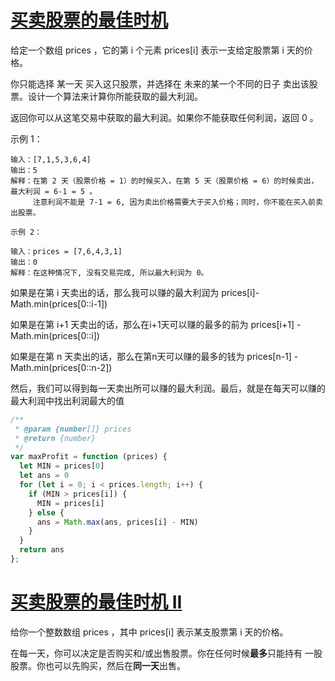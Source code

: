 # [买卖股票的最佳时机](https://leetcode.cn/problems/best-time-to-buy-and-sell-stock/)

给定一个数组 prices ，它的第 i 个元素 prices[i] 表示一支给定股票第 i 天的价格。

你只能选择 某一天 买入这只股票，并选择在 未来的某一个不同的日子 卖出该股票。设计一个算法来计算你所能获取的最大利润。

返回你可以从这笔交易中获取的最大利润。如果你不能获取任何利润，返回 0 。

示例 1：

```
输入：[7,1,5,3,6,4]
输出：5
解释：在第 2 天（股票价格 = 1）的时候买入，在第 5 天（股票价格 = 6）的时候卖出，最大利润 = 6-1 = 5 。
     注意利润不能是 7-1 = 6, 因为卖出价格需要大于买入价格；同时，你不能在买入前卖出股票。
```

```
示例 2：

输入：prices = [7,6,4,3,1]
输出：0
解释：在这种情况下, 没有交易完成, 所以最大利润为 0。
```

如果是在第 i 天卖出的话，那么我可以赚的最大利润为 prices[i]- Math.min(prices[0::i-1])

如果是在第 i+1 天卖出的话，那么在i+1天可以赚的最多的前为 prices[i+1] - Math.min(prices[0::i])

如果是在第 n 天卖出的话，那么在第n天可以赚的最多的钱为 prices[n-1] - Math.min(prices[0::n-2])

然后，我们可以得到每一天卖出所可以赚的最大利润。最后，就是在每天可以赚的最大利润中找出利润最大的值

```js
/**
 * @param {number[]} prices
 * @return {number}
 */
var maxProfit = function (prices) {
  let MIN = prices[0]
  let ans = 0
  for (let i = 0; i < prices.length; i++) {
    if (MIN > prices[i]) {
      MIN = prices[i]
    } else {
      ans = Math.max(ans, prices[i] - MIN)
    }
  }
  return ans
};
```

# [买卖股票的最佳时机 II](https://leetcode.cn/problems/best-time-to-buy-and-sell-stock-ii/)

给你一个整数数组 prices ，其中 prices[i] 表示某支股票第 i 天的价格。

在每一天，你可以决定是否购买和/或出售股票。你在任何时候**最多**只能持有 一股 股票。你也可以先购买，然后在**同一天**出售。


